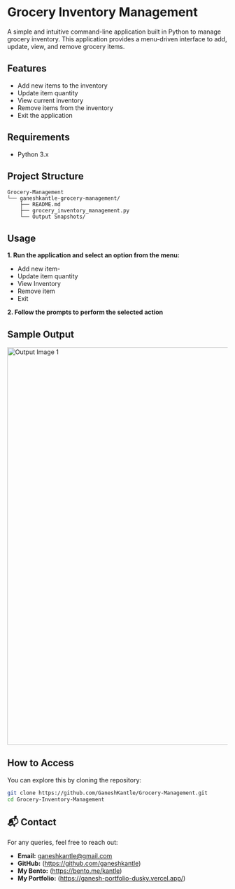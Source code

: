 # Grocery Inventory Management

A simple and intuitive command-line application built in Python to manage grocery inventory. This application provides a menu-driven interface to add, update, view, and remove grocery items.


## Features

- Add new items to the inventory
- Update item quantity
- View current inventory
- Remove items from the inventory
- Exit the application


## Requirements

- Python 3.x

  
## Project Structure
```
Grocery-Management
└── ganeshkantle-grocery-management/
    ├── README.md
    ├── grocery_inventory_management.py
    └── Output Snapshots/

```

## Usage

**1. Run the application and select an option from the menu:**

- Add new item-
- Update item quantity
- View Inventory
- Remove item
- Exit
    
**2. Follow the prompts to perform the selected action**


## Sample Output
<img width="907" alt="Output Image 1" src="https://github.com/user-attachments/assets/42bd0060-b655-4e33-b37b-9554a228fb69" />


## How to Access
You can explore this by cloning the repository:
```bash
git clone https://github.com/GaneshKantle/Grocery-Management.git
cd Grocery-Inventory-Management
```

## 📬 Contact
For any queries, feel free to reach out:
- **Email:** ganeshkantle@gmail.com
- **GitHub:** (https://github.com/ganeshkantle)
- **My Bento:** (https://bento.me/kantle)
- **My Portfolio:** (https://ganesh-portfolio-dusky.vercel.app/)
